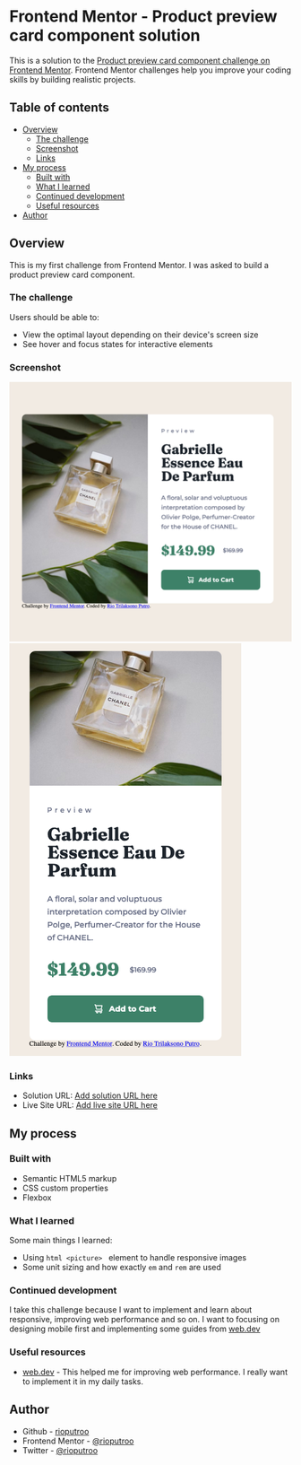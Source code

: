 # Frontend Mentor - Product preview card component solution

This is a solution to the [Product preview card component challenge on Frontend Mentor](https://www.frontendmentor.io/challenges/product-preview-card-component-GO7UmttRfa). Frontend Mentor challenges help you improve your coding skills by building realistic projects. 

## Table of contents

- [Overview](#overview)
  - [The challenge](#the-challenge)
  - [Screenshot](#screenshot)
  - [Links](#links)
- [My process](#my-process)
  - [Built with](#built-with)
  - [What I learned](#what-i-learned)
  - [Continued development](#continued-development)
  - [Useful resources](#useful-resources)
- [Author](#author)

## Overview
This is my first challenge from Frontend Mentor. I was asked to build a product preview card component.

### The challenge

Users should be able to:

- View the optimal layout depending on their device's screen size
- See hover and focus states for interactive elements

### Screenshot

![Desktop Version](./screenshot/screenshot-desktop.png)
![Mobile Version](./screenshot/screenshot-mobile.png)

### Links

- Solution URL: [Add solution URL here](https://your-solution-url.com)
- Live Site URL: [Add live site URL here](https://your-live-site-url.com)

## My process
### Built with

- Semantic HTML5 markup
- CSS custom properties
- Flexbox

### What I learned

Some main things I learned:
- Using ```html <picture> ``` element to handle responsive images
- Some unit sizing and how exactly ``em`` and ``rem`` are used

### Continued development

I take this challenge because I want to implement and learn about responsive, improving web performance and so on. I want to focusing on designing mobile first and implementing some guides from [web.dev](https://web.dev/learn/)

### Useful resources

- [web.dev](https://web.dev/learn/) - This helped me for improving web performance. I really want to implement it in my daily tasks.

## Author

- Github - [rioputroo](https://github.com/rioputroo)
- Frontend Mentor - [@rioputroo](https://www.frontendmentor.io/profile/rioputroo)
- Twitter - [@rioputroo](https://www.twitter.com/rioputroo)